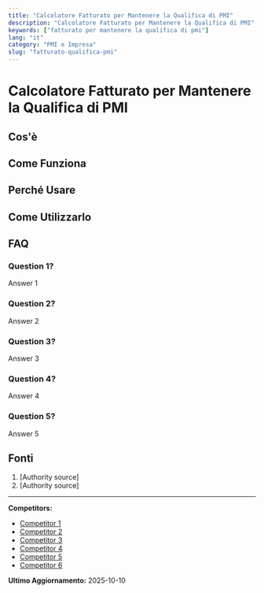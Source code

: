 ```yaml
---
title: "Calcolatore Fatturato per Mantenere la Qualifica di PMI"
description: "Calcolatore Fatturato per Mantenere la Qualifica di PMI"
keywords: ["fatturato per mantenere la qualifica di pmi"]
lang: "it"
category: "PMI e Impresa"
slug: "fatturato-qualifica-pmi"
---
```


# Calcolatore Fatturato per Mantenere la Qualifica di PMI

<!-- TODO: Add introduction -->

## Cos'è

<!-- TODO: Explain what this calculator does -->

## Come Funziona

<!-- TODO: Explain methodology -->

## Perché Usare

<!-- TODO: List benefits -->

## Come Utilizzarlo

<!-- TODO: Step-by-step guide -->

## FAQ

### Question 1?
Answer 1

### Question 2?
Answer 2

### Question 3?
Answer 3

### Question 4?
Answer 4

### Question 5?
Answer 5

## Fonti

1. [Authority source]
2. [Authority source]

---

**Competitors:**
- [Competitor 1](https://www.reteagevolazioni.it/definizione-pmi-come-calcolare-la-dimensione-di-impresa/)
- [Competitor 2](https://ec.europa.eu/docsroom/documents/42921/attachments/1/translations/it/renditions/native)
- [Competitor 3](https://www.confidiveneziagiulia.it/page/42/tool-dimensione-impresa.html)
- [Competitor 4](https://kpsfinanciallab.it/parametri-pmi/)
- [Competitor 5](https://www.confindustria.verona.it/hub/confindustria/verona/contents.nsf/attachments/DCB031A52D60FEBCC1258107002D1E58/$file/presentazione%20dimensione%20impresa_20_01_21.pdf?openelement)
- [Competitor 6](https://isinetconsulting.it/risorse-utili/come-calcolare-correttamente-la-dimensione-di-impresa/)

**Ultimo Aggiornamento:** 2025-10-10

